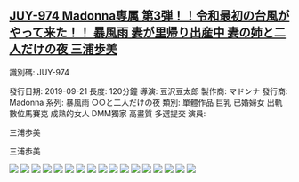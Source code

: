 ## [JUY-974 Madonna専属 第3弾！！令和最初の台風がやって来た！！ 暴風雨 妻が里帰り出産中 妻の姉と二人だけの夜 三浦歩美](https://cdn.jsdelivr.net/gh/ghcdn/JUY-974/res/index.m3u8)

識別碼: JUY-974

發行日期: 2019-09-21
長度: 120分鐘
導演: 豆沢豆太郎
製作商: マドンナ
 發行商: Madonna
 系列: 暴風雨 ○○と二人だけの夜
 類別:
 單體作品
巨乳
已婚婦女
出軌
數位馬賽克
成熟的女人
DMM獨家
高畫質
多選提交
 演員:




三浦歩美





三浦歩美

![](./pic0.jpg)
![](./pic1.jpg)
![](./pic2.jpg)
![](./pic3.jpg)
![](./pic4.jpg)
![](./pic5.jpg)
![](./pic6.jpg)
![](./pic7.jpg)
![](./pic8.jpg)
![](./pic9.jpg)
![](./pic10.jpg)
![](./thumb.00.jpg)
![](./thumb.01.jpg)
![](./thumb.02.jpg)
![](./thumb.03.jpg)
![](./thumb.04.jpg)
![](./thumb.05.jpg)
